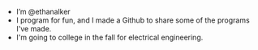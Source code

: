 - I’m @ethanalker
- I program for fun, and I made a Github to share some of the programs I've made.
- I'm going to college in the fall for electrical engineering.

<!---
ethanalker/ethanalker is a ✨ special ✨ repository because its `README.md` (this file) appears on your GitHub profile.
You can click the Preview link to take a look at your changes.
--->
